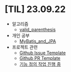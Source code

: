 # [TIL] 23.09.22

* 알고리즘
  * [valid_parenthesis](../java_algorithm/leetcode/src/valid_parentheses/Solution230922.java)
* 개인 공부
  * [MyBatis_and_JPA](../spring_study/mybatis_and_jpa.md)
* 프로젝트 관련
  * [Github Issue Template](../git_or_github/github_issue_template.md)
  * [Github PR Template](../git_or_github/gihub_pr_template.md)   
  * [기능 정의 작업 진행 중](https://github.com/f-lab-edu/outfit-of-the-day/wiki/%EA%B8%B0%EB%8A%A5-%EC%A0%95%EC%9D%98)
  


  
